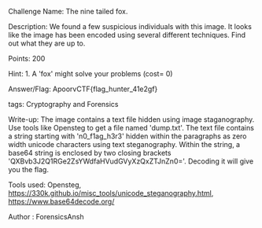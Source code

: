 Challenge Name: The nine tailed fox.

Description: We found a few suspicious individuals with this image. It looks like the image has been encoded using several different techniques. Find out what they are up to.

Points: 200

Hint: 1. A 'fox' might solve your problems (cost= 0)

Answer/Flag: ApoorvCTF{flag_hunter_41e2gf}

tags: Cryptography and Forensics

Write-up:
The image contains a text file hidden using image staganography. Use tools like Opensteg to get a file named 'dump.txt'. The text file contains a string starting with 'n0_f1ag_h3r3' hidden within the paragraphs as zero width unicode characters using text steganography. Within the string, a base64 string is enclosed by two closing brackets 'QXBvb3J2Q1RGe2ZsYWdfaHVudGVyXzQxZTJnZn0='. Decoding it will give you the flag.

Tools used: Opensteg, https://330k.github.io/misc_tools/unicode_steganography.html, https://www.base64decode.org/

Author : ForensicsAnsh